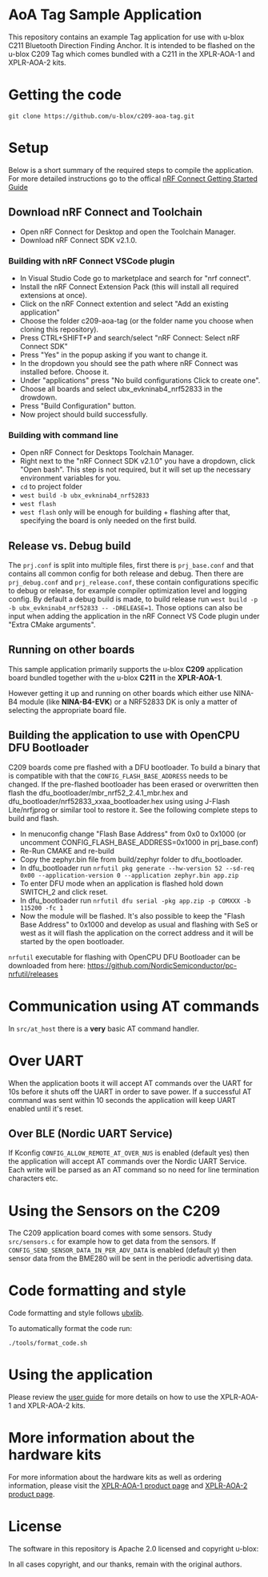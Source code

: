 # AoA Tag Sample Application
This repository contains an example Tag application for use with u-blox C211 Bluetooth Direction Finding Anchor. It is intended to be flashed on the u-blox C209 Tag which comes bundled with a C211 in the XPLR-AOA-1 and XPLR-AOA-2 kits.

# Getting the code
`git clone https://github.com/u-blox/c209-aoa-tag.git`

# Setup
Below is a short summary of the required steps to compile the application.
For more detailed instructions go to the offical [nRF Connect Getting Started Guide](https://developer.nordicsemi.com/nRF_Connect_SDK/doc/latest/nrf/getting_started.html)

## Download nRF Connect and Toolchain
- Open nRF Connect for Desktop and open the Toolchain Manager.
- Download nRF Connect SDK v2.1.0.

### Building with nRF Connect VSCode plugin
- In Visual Studio Code go to marketplace and search for "nrf connect".
- Install the nRF Connect Extension Pack (this will install all required extensions at once).
- Click on the nRF Connect extention and select "Add an existing application"
- Choose the folder c209-aoa-tag (or the folder name you choose when cloning this repository).
- Press CTRL+SHIFT+P and search/select "nRF Connect: Select nRF Connect SDK"
- Press "Yes" in the popup asking if you want to change it.
- In the dropdown you should see the path where nRF Connect was installed before. Choose it.
- Under "applications" press "No build configurations Click to create one".
- Choose all boards and select ubx_evkninab4_nrf52833 in the drowdown.
- Press "Build Configuration" button.
- Now project should build successfully.

### Building with command line
- Open nRF Connect for Desktops Toolchain Manager.
- Right next to the "nRF Connect SDK v2.1.0" you have a dropdown, click "Open bash". This step is not required, but it will set up the necessary environment variables for you.
- `cd` to project folder
- `west build -b ubx_evkninab4_nrf52833`
- `west flash`
- `west flash` only will be enough for building + flashing after that, specifying the board is only needed on the first build.

## Release vs. Debug build
The `prj.conf` is split into multiple files, first there is `prj_base.conf` and that contains all common config for both release and debug.
Then there are `prj_debug.conf` and `prj_release.conf`, these contain configurations specific to debug or release, for example compiler optimization level and logging config. By default a debug build is made, to build release run `west build -p -b ubx_evkninab4_nrf52833 -- -DRELEASE=1`. Those options can also be input when adding the application in the nRF Connect VS Code plugin under "Extra CMake arguments".

## Running on other boards
This sample application primarily supports the u-blox **C209** application board bundled together with the u-blox **C211** in the **XPLR-AOA-1**.

However getting it up and running on other boards which either use NINA-B4 module (like **NINA-B4-EVK**) or a NRF52833 DK is only a matter of selecting the appropriate board file.

## Building the application to use with OpenCPU DFU Bootloader
C209 boards come pre flashed with a DFU bootloader. To build a binary that is compatible with that the `CONFIG_FLASH_BASE_ADDRESS` needs to be changed. If the pre-flashed bootloader has been erased or overwritten then flash the dfu_bootloader/mbr_nrf52_2.4.1_mbr.hex and dfu_bootloader/nrf52833_xxaa_bootloader.hex using using J-Flash Lite/nrfjprog or similar tool to restore it. See the following complete steps to build and flash.
- In menuconfig change "Flash Base Address" from 0x0 to 0x1000 (or uncomment CONFIG_FLASH_BASE_ADDRESS=0x1000 in prj_base.conf)
- Re-Run CMAKE and re-build
- Copy the zephyr.bin file from build/zephyr folder to dfu_bootloader.
- In dfu_bootloader run `nrfutil pkg generate --hw-version 52 --sd-req 0x00 --application-version 0 --application zephyr.bin app.zip`
- To enter DFU mode when an application is flashed hold down SWITCH_2 and click reset.
- In dfu_bootloader run `nrfutil dfu serial -pkg app.zip -p COMXXX -b 115200 -fc 1`
- Now the module will be flashed. It's also possible to keep the "Flash Base Address" to 0x1000 and develop as usual and flashing with SeS or west as it will flash the application on the correct address and it will be started by the open bootloader.

`nrfutil` executable for flashing with OpenCPU DFU Bootloader can be downloaded from here: https://github.com/NordicSemiconductor/pc-nrfutil/releases 

# Communication using AT commands
In `src/at_host` there is a __very__ basic AT command handler.
# Over UART
When the application boots it will accept AT commands over the UART for 10s before it shuts off the UART in order to save power.
If a successful AT command was sent within 10 seconds the application will keep UART enabled until it's reset.
## Over BLE (Nordic UART Service)
If Kconfig `CONFIG_ALLOW_REMOTE_AT_OVER_NUS` is enabled (default yes) then the application will accept AT commands over the Nordic UART Service.
Each write will be parsed as an AT command so no need for line termination characters etc.

# Using the Sensors on the C209
The C209 application board comes with some sensors. Study `src/sensors.c` for example how to get data from the sensors. If `CONFIG_SEND_SENSOR_DATA_IN_PER_ADV_DATA` is enabled (default y) then sensor data from the BME280 will be sent in the periodic advertising data.

# Code formatting and style
Code formatting and style follows [ubxlib](https://github.com/u-blox/ubxlib/blob/master/astyle.cfg).

To automatically format the code run:

`./tools/format_code.sh`

# Using the application
Please review the [user guide](https://www.u-blox.com/en/docs/UBX-21004616) for more details on how to use the XPLR-AOA-1 and XPLR-AOA-2 kits.

# More information about the hardware kits
For more information about the hardware kits as well as ordering information, please visit the [XPLR-AOA-1 product page](https://www.u-blox.com/en/product/xplr-aoa-1-kit) and [XPLR-AOA-2 product page](https://www.u-blox.com/en/product/xplr-aoa-2-kit).

# License
The software in this repository is Apache 2.0 licensed and copyright u-blox:

In all cases copyright, and our thanks, remain with the original authors.
